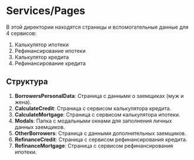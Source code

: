 # Services/Pages

В этой директории находятся страницы и вспомогательные данные для 4 сервисов:

1. Калькулятор ипотеки
2. Рефинансирование ипотеки
3. Калькулятор кредита
4. Рефинансирование кредита

## Структура

1. **BorrowersPersonalData**: Страница с данными о заемщиках (муж и жена).
2. **CalculateCredit**: Страница с сервисом калькулятора кредита.
3. **CalculateMortgage**: Страница с сервисом калькулятора ипотеки.
4. **Modals**: Папка с модальными окнами для заполнения личных данных заемщиков.
5. **OtherBorrowers**: Страница с данными дополнительных заемщиков.
6. **RefinanceCredit**: Страница с сервисом рефинансирования кредита.
7. **RefinanceMortgage**: Страница с сервисом рефинансирования ипотеки.
